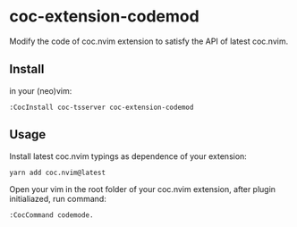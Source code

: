 # coc-extension-codemod

Modify the code of coc.nvim extension to satisfy the API of latest coc.nvim.

## Install

in your (neo)vim:

    :CocInstall coc-tsserver coc-extension-codemod

## Usage

Install latest coc.nvim typings as dependence of your extension:

    yarn add coc.nvim@latest

Open your vim in the root folder of your coc.nvim extension, after plugin
initialiazed, run command:

    :CocCommand codemode.
